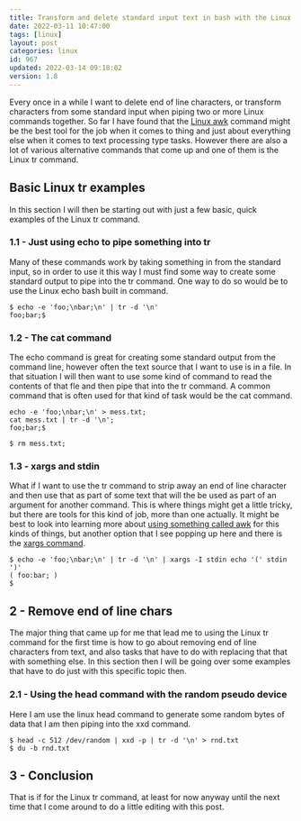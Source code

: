 ```yaml
---
title: Transform and delete standard input text in bash with the Linux tr command
date: 2022-03-11 10:47:00
tags: [linux]
layout: post
categories: linux
id: 967
updated: 2022-03-14 09:18:02
version: 1.8
---
```


Every once in a while I want to delete end of line characters, or transform characters from some standard input when piping two or more Linux commands together. So far I have found that the [Linux awk](/2021/07/02/linux-awk/) command might be the best tool for the job when it comes to thing and just about everything else when it comes to text processing type tasks. However there are also a lot of various alternative commands that come up and one of them is the Linux tr command.

<!-- more -->

## Basic Linux tr examples

In this section I will then be starting out with just a few basic, quick examples of the Linux tr command.

### 1.1 - Just using echo to pipe something into tr

Many of these commands work by taking something in from the standard input, so in order to use it this way I must find some way to create some standard output to pipe into the tr command. One way to do so would be to use the Linux echo bash built in command.

```
$ echo -e 'foo;\nbar;\n' | tr -d '\n'
foo;bar;$
```

### 1.2 - The cat command

The echo command is great for creating some standard output from the command line, however often the text source that I want to use is in a file. In that situation I will then want to use some kind of command to read the contents of that fle and then pipe that into the tr command. A common command that is often used for that kind of task would be the cat command.

```
echo -e 'foo;\nbar;\n' > mess.txt;
cat mess.txt | tr -d '\n';
foo;bar;$
```

```
$ rm mess.txt;
```

### 1.3 - xargs and stdin

What if I want to use the tr command to strip away an end of line character and then use that as part of some text that will the be used as part of an argument for another command. This is where things might get a little tricky, but there are tools for this kind of job, more than one actually. It might be best to look into learning more about [using something called awk](/2021/07/02/linux-awk/) for this kinds of things, but another option that I see popping up here and there is the [xargs command](/2020/09/26/linux-xargs/).

```
$ echo -e 'foo;\nbar;\n' | tr -d '\n' | xargs -I stdin echo '(' stdin ')'
( foo:bar; )
$ 
```

## 2 - Remove end of line chars

The major thing that came up for me that lead me to using the Linux tr command for the first time is how to go about removing end of line characters from text, and also tasks that have to do with replacing that that with something else. In this section then I will be going over some examples that have to do just with this specific topic then.

### 2.1 - Using the head command with the random pseudo device

Here I am use the linux head command to generate some random bytes of data that I am then piping into the xxd command.

```
$ head -c 512 /dev/random | xxd -p | tr -d '\n' > rnd.txt
$ du -b rnd.txt
```

## 3 - Conclusion

That is if for the Linux tr command, at least for now anyway until the  next time that I come around to do a little editing with this post.
